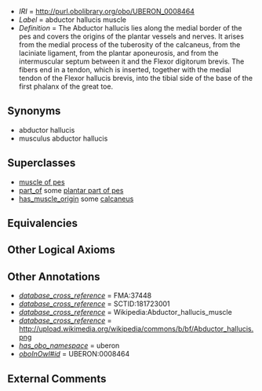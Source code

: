  * *IRI* = http://purl.obolibrary.org/obo/UBERON_0008464
 * *Label* = abductor hallucis muscle
 * *Definition* = The Abductor hallucis lies along the medial border of the pes and covers the origins of the plantar vessels and nerves. It arises from the medial process of the tuberosity of the calcaneus, from the laciniate ligament, from the plantar aponeurosis, and from the intermuscular septum between it and the Flexor digitorum brevis. The fibers end in a tendon, which is inserted, together with the medial tendon of the Flexor hallucis brevis, into the tibial side of the base of the first phalanx of the great toe.

## Synonyms

 * abductor hallucis
 * musculus abductor hallucis

## Superclasses

 * [muscle of pes](../../UBERON/98/UBERON_0001498.md)
 * [part_of](../../BFO/50/BFO_0000050.md) some [plantar part of pes](../../UBERON/38/UBERON_0008338.md)
 * [has_muscle_origin](../../RO/72/RO_0002372.md) some [calcaneus](../../UBERON/50/UBERON_0001450.md)

## Equivalencies


## Other Logical Axioms


## Other Annotations

 * *[database_cross_reference](../../ef/oboInOwl#hasDbXref.md)* = FMA:37448
 * *[database_cross_reference](../../ef/oboInOwl#hasDbXref.md)* = SCTID:181723001
 * *[database_cross_reference](../../ef/oboInOwl#hasDbXref.md)* = Wikipedia:Abductor_hallucis_muscle
 * *[database_cross_reference](../../ef/oboInOwl#hasDbXref.md)* = http://upload.wikimedia.org/wikipedia/commons/b/bf/Abductor_hallucis.png
 * *[has_obo_namespace](../../ce/oboInOwl#hasOBONamespace.md)* = uberon
 * *[oboInOwl#id](../../id/oboInOwl#id.md)* = UBERON:0008464

## External Comments

